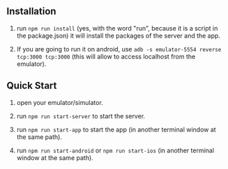 ## Installation

1. run `npm run install` (yes, with the word "run", because it is a script in the package.json) it will install the packages of the server and the app.

2. If you are going to run it on android, use `adb -s emulator-5554 reverse tcp:3000 tcp:3000` (this will allow to access localhost from the emulator).



## Quick Start

1. open your emulator/simulator.

2. run `npm run start-server` to start the server.

3. run `npm run start-app` to start the app (in another terminal window at the same path).

4. run `npm run start-android` or `npm run start-ios` (in another terminal window at the same path).